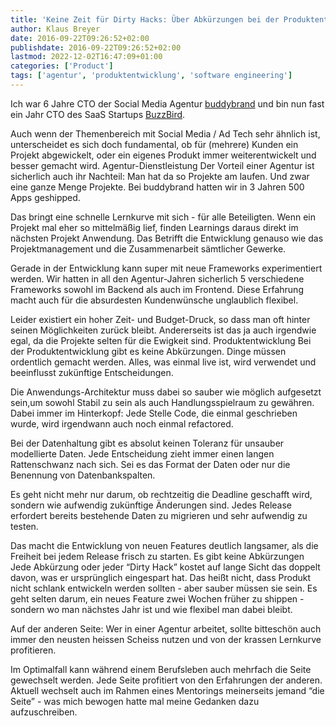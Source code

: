 ```yaml
---
title: 'Keine Zeit für Dirty Hacks: Über Abkürzungen bei der Produktentwicklung'
author: Klaus Breyer
date: 2016-09-22T09:26:52+02:00
publishdate: 2016-09-22T09:26:52+02:00
lastmod: 2022-12-02T16:47:09+01:00
categories: ['Product']
tags: ['agentur', 'produktentwicklung', 'software engineering']
---
```



Ich war 6 Jahre CTO der Social Media Agentur [buddybrand](http://buddybrand.com) und bin nun fast ein Jahr CTO des SaaS Startups [BuzzBird](https://www.buzzbird.de).

Auch wenn der Themenbereich mit Social Media / Ad Tech sehr ähnlich ist, unterscheidet es sich doch fundamental, ob für (mehrere) Kunden ein Projekt abgewickelt, oder ein eigenes Produkt immer weiterentwickelt und besser gemacht wird.
 Agentur-Dienstleistung
Der Vorteil einer Agentur ist sicherlich auch ihr Nachteil: Man hat da so Projekte am laufen. Und zwar eine ganze Menge Projekte. Bei buddybrand hatten wir in 3 Jahren 500 Apps geshipped.

Das bringt eine schnelle Lernkurve mit sich - für alle Beteiligten. Wenn ein Projekt mal eher so mittelmäßig lief, finden Learnings daraus direkt im nächsten Projekt Anwendung. Das Betrifft die Entwicklung genauso wie das Projektmanagement und die Zusammenarbeit sämtlicher Gewerke.

Gerade in der Entwicklung kann super mit neue Frameworks experimentiert werden. Wir hatten in all den Agentur-Jahren sicherlich 5 verschiedene Frameworks sowohl im Backend als auch im Frontend. Diese Erfahrung macht auch für die absurdesten Kundenwünsche unglaublich flexibel.

Leider existiert ein hoher Zeit- und Budget-Druck, so dass man oft hinter seinen Möglichkeiten zurück bleibt. Andererseits ist das ja auch irgendwie egal, da die Projekte selten für die Ewigkeit sind.
 Produktentwicklung
Bei der Produktentwicklung gibt es keine Abkürzungen. Dinge müssen ordentlich gemacht werden. Alles, was einmal live ist, wird verwendet und beeinflusst zukünftige Entscheidungen.

Die Anwendungs-Architektur muss dabei so sauber wie möglich aufgesetzt sein,um sowohl Stabil zu sein als auch Handlungsspielraum zu gewähren. Dabei immer im Hinterkopf: Jede Stelle Code, die einmal geschrieben wurde, wird irgendwann auch noch einmal refactored.

Bei der Datenhaltung gibt es absolut keinen Toleranz für unsauber modellierte Daten. Jede Entscheidung zieht immer einen langen Rattenschwanz nach sich. Sei es das Format der Daten oder nur die Benennung von Datenbankspalten.

Es geht nicht mehr nur darum, ob rechtzeitig die Deadline geschafft wird, sondern wie aufwendig zukünftige Änderungen sind. Jedes Release erfordert bereits bestehende Daten zu migrieren und sehr aufwendig zu testen.

Das macht die Entwicklung von neuen Features deutlich langsamer, als die Freiheit bei jedem Release frisch zu starten.
 Es gibt keine Abkürzungen
Jede Abkürzung oder jeder “Dirty Hack” kostet auf lange Sicht das doppelt davon, was er ursprünglich eingespart hat. Das heißt nicht, dass Produkt nicht schlank entwickeln werden sollten - aber sauber müssen sie sein. Es geht selten darum, ein neues Feature zwei Wochen früher zu shippen - sondern wo man nächstes Jahr ist und wie flexibel man dabei bleibt.

Auf der anderen Seite: Wer in einer Agentur arbeitet, sollte bitteschön auch immer den neusten heissen Scheiss nutzen und von der krassen Lernkurve profitieren.

Im Optimalfall kann während einem Berufsleben auch mehrfach die Seite gewechselt werden. Jede Seite profitiert von den Erfahrungen der anderen. Aktuell wechselt auch im Rahmen eines Mentorings meinerseits jemand “die Seite” - was mich bewogen hatte mal meine Gedanken dazu aufzuschreiben.
